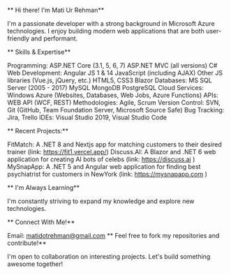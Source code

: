 ** Hi there! I'm Mati Ur Rehman**

I'm a passionate developer with a strong background in Microsoft Azure technologies.  I enjoy building modern web applications that are both user-friendly and performant.

** Skills & Expertise**

Programming:
ASP.NET Core (3.1, 5, 6, 7)
ASP.NET MVC (all versions)
C#
Web Development:
Angular JS 1 & 14
JavaScript (including AJAX)
Other JS libraries (Vue.js, jQuery, etc.)
HTML5, CSS3
Blazor
Databases:
MS SQL Server (2005 - 2017)
MySQL
MongoDB
PostgreSQL
Cloud Services:
Windows Azure (Websites, Databases, Web Jobs, Azure Functions)
APIs:
WEB API (WCF, REST)
Methodologies:
Agile, Scrum
Version Control:
SVN, Git (GitHub, Team Foundation Server, Microsoft Source Safe)
Bug Tracking:
Jira, Trello
IDEs:
Visual Studio 2019, Visual Studio Code

** Recent Projects:**

FitMatch: A .NET 8 and Nextjs app for matching customers to their desired trainer (link: https://fit1.vercel.app/)
Discuss.AI: A Blazor and .NET 6 web application for creating AI bots of celebs (link: https://discuss.ai )
MySnapApp: A .NET 5 and Angular web application for finding best psychiatrist for customers in NewYork (link: https://mysnapapp.com )

** I'm Always Learning**

I'm constantly striving to expand my knowledge and explore new technologies.

** Connect With Me!**

Email: matidotrehman@gmail.com
** Feel free to fork my repositories and contribute!**

I'm open to collaboration on interesting projects.  Let's build something awesome together!
